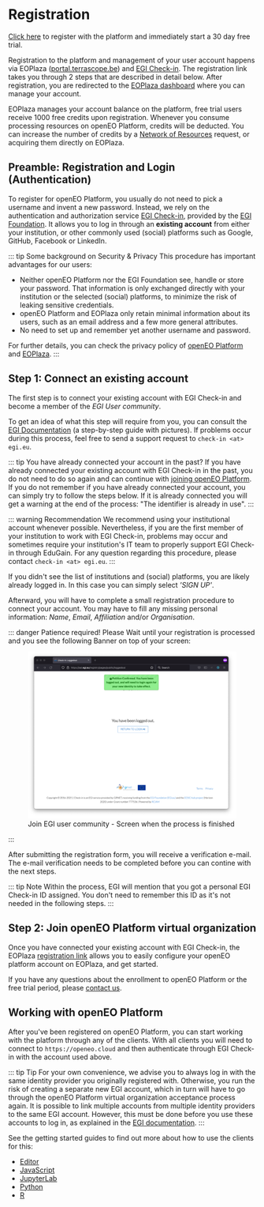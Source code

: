 
# Registration

[Click here](https://sso.terrascope.be/auth/realms/terrascope/protocol/openid-connect/auth?client_id=openeoplatform&redirect_uri=https://portal.terrascope.be/dashboard&state=0%2F95954a95-1968-4a64-8b88-fef0f47936fb&response_type=code&scope=openid) to register with the platform and immediately start a 30 day free trial. 

Registration to the platform and management of your user account happens via EOPlaza ([portal.terrascope.be](https://portal.terrascope.be)) and [EGI Check-in](https://www.egi.eu/services/check-in/). The registration link takes you through 2 steps that are described in detail below. After registration, you are redirected to the [EOPlaza dashboard](https://portal.terrascope.be/dashboard) where you can manage your account.


EOPlaza manages your account balance on the platform, free trial users receive 1000 free credits upon registration. Whenever you consume processing resources on openEO Platform, credits will be deducted. You can increase the number of credits by a [Network of Resources](https://openeo.cloud/esa-network-of-resources-funding/) request, or acquiring them directly on EOPlaza.


## Preamble: Registration and Login (Authentication)

To register for openEO Platform,
you usually do not need to pick a username and invent a new password. 
Instead, we rely on the authentication and authorization service
[EGI Check-in](https://www.egi.eu/services/check-in/),
provided by the [EGI Foundation](https://egi.eu). 
It allows you to log in through an **existing account** from either your institution,
or other commonly used (social) platforms such as Google, GitHub, Facebook or LinkedIn.

::: tip Some background on Security & Privacy
This procedure has important advantages for our users:

- Neither openEO Platform nor the EGI Foundation see, handle or store your password.
  That information is only exchanged directly with your institution or the selected (social) platforms, 
  to minimize the risk of leaking sensitive credentials.
- openEO Platform and EOPlaza only retain minimal information about its users,
  such as an email address and a few more general attributes.
- No need to set up and remember yet another username and password.

For further details, you can check the privacy policy of [openEO Platform](https://openeo.cloud/privacy-policy) and [EOPlaza](https://vito.be/en/privacy-policy).
:::

## Step 1: Connect an existing account

The first step is to connect your existing account with EGI Check-in
and become a member of the *EGI User community*.

To get an idea of ​​what this step will require from you,
you can consult the [EGI Documentation](https://docs.egi.eu/users/aai/check-in/signup/)
(a step-by-step guide with pictures).
If problems occur during this process, feel free to send a support request to `check-in <at> egi.eu`.

::: tip You have already connected your account in the past?
If you have already connected your existing account with EGI Check-in in the past,
you do not need to do so again and can continue with [joining openEO Platform](#join-openeo-platform).
If you do not remember if you have already connected your account, you can simply try to follow the steps below.
If it is already connected you will get a warning at the end of the process: "The identifier is already in use".
:::

::: warning Recommendation
We recommend using your institutional account whenever possible.
Nevertheless, if you are the first member of your institution to work with EGI Check-in, 
problems may occur and sometimes require your institution's IT team to properly
support EGI Check-in through EduGain. For any question regarding this procedure,
please contact `check-in <at> egi.eu`.
:::

If you didn't see the list of institutions and (social) platforms, you are likely already logged in.
In this case you can simply select *'SIGN UP'*.

Afterward, you will have to complete a small registration procedure to connect your account.
You may have to fill any missing personal information: *Name*, *Email*, *Affiliation* and/or *Organisation*.

::: danger Patience required!
Please Wait until your registration is processed and you see the following Banner on top of your screen:
<figure>
    <img src="./join0.png" alt="Join EGI user community - process end">
    <figcaption>Join EGI user community - Screen when the process is finished</figcaption>
</figure>
:::


After submitting the registration form, you will receive a verification e-mail.
The e-mail verification needs to be completed before you can contine with the next steps.

::: tip Note
Within the process, EGI will mention that you got a personal EGI Check-in ID assigned.
You don't need to remember this ID as it's not needed in the following steps.
:::

## Step 2: Join openEO Platform virtual organization

Once you have connected your existing account with EGI Check-in, the EOPlaza [registration link](https://sso.terrascope.be/auth/realms/terrascope/protocol/openid-connect/auth?client_id=openeoplatform&redirect_uri=https://portal.terrascope.be/dashboard&state=0%2F95954a95-1968-4a64-8b88-fef0f47936fb&response_type=code&scope=openid) allows you to easily configure your openEO platform account on EOPlaza, and get started.

If you have any questions about the enrollment to openEO Platform or the free trial period,
please [contact us](https://openeo.cloud/contact/).


## Working with openEO Platform

After you've been registered on openEO Platform, you can start working with
the platform through any of the clients. With all clients you will need to connect to
`https://openeo.cloud` and then authenticate through EGI Check-in with the 
account used above.

::: tip Tip
For your own convenience, we advise you to always log in with the same identity provider you originally registered with. Otherwise, you run the risk of creating a separate new EGI account, which in turn will have to go through the openEO Platform virtual organization acceptance process again.
It is possible to link multiple accounts from multiple identity providers to the same EGI account. However, this must be done before you use these accounts to log in, as explained in the [EGI documentation](https://docs.egi.eu/users/aai/check-in/linking/).
:::

See the getting started guides to find out more about how to use the clients for this:

* [Editor](../getting-started/editor/index.md)
* [JavaScript](../getting-started/javascript/index.md#authentication)
* [JupyterLab](../getting-started/jupyterlab/index.md)
* [Python](../getting-started/python/index.md#authentication)
* [R](../getting-started/r/index.md#authentication)

 
